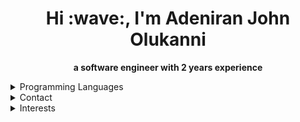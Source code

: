 <h1 align="center">Hi :wave:, I'm Adeniran John Olukanni</h1>
<p align="center"><strong>a software engineer with 2 years experience</strong></p>
<details>
  <summary>Programming Languages</summary>
  <hr/>
  <h4 align="center"><strong>JavaScript, SQL, Python, Java</strong><h4>
 </details>
 <details>
<details>
  <summary>Tools and Technologies</summary>
  <h4 align="center">HTML, CSS, npm, yarn, React.js, Redux, Next.js, D3.js</h4>
  <h4 align="center">Node.js, Express.js, MongoDB and Mongoose, MySQL, PostgreSQL, AWS</h4>
 </details>
  <summary>Contact</summary>
  <hr/>
  <p align="center">:email: <a href="mailto:" target="_blank">adesite67@gmail.com</a></p>
   <p align="center"><a href="https://wa.me/2348130998619" target="_blank">Whatsapp</a></p>
   <p align="center">:phone: +2348130998619</p>
   <p align="center"><a href="https://www.linkedin.com/in/adeniran-olukanni-25b7311b7" target="_blank">Linkedin</a></p>
    </details>
 <details>
   <summary>Interests</summary>
   <hr/>
   <div> 
     <p align="center"><strong>Web Development</strong></p>
     <p align="center"><strong>Systems Architecture</strong></p>
     <p align="center"><strong>Artificial Intelligence</strong></p>
     <p align="center"><strong>Data Analysis</strong></p>
   </div>
    </details>
